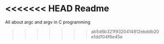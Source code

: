 <<<<<<< HEAD
Readme
=======
All about argc and argv in C programming 
>>>>>>> ab5d6b321f9320414812ebddb20e1dd104f6e45e
